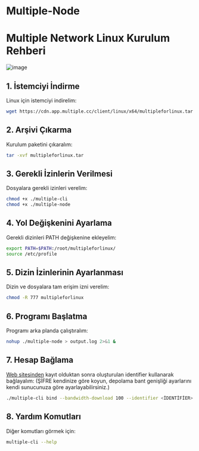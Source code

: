 # Multiple-Node
# Multiple Network Linux Kurulum Rehberi

![image](https://github.com/user-attachments/assets/c725edf7-947f-4c51-9949-c07f73a53d24)


## 1. İstemciyi İndirme

Linux için istemciyi indirelim:

```bash
wget https://cdn.app.multiple.cc/client/linux/x64/multipleforlinux.tar
```

## 2. Arşivi Çıkarma

Kurulum paketini çıkaralım:

```bash
tar -xvf multipleforlinux.tar
```

## 3. Gerekli İzinlerin Verilmesi

Dosyalara gerekli izinleri verelim:

```bash
chmod +x ./multiple-cli
chmod +x ./multiple-node
```

## 4. Yol Değişkenini Ayarlama

Gerekli dizinleri PATH değişkenine ekleyelim:

```bash
export PATH=$PATH:/root/multipleforlinux/
source /etc/profile
```

## 5. Dizin İzinlerinin Ayarlanması

Dizin ve dosyalara tam erişim izni verelim:

```bash
chmod -R 777 multipleforlinux
```

## 6. Programı Başlatma

Programı arka planda çalıştıralım:

```bash
nohup ./multiple-node > output.log 2>&1 &
```

## 7. Hesap Bağlama

[Web sitesinden](https://www.app.multiple.cc/#/signup?inviteCode=v1jzk7hL) kayıt olduktan sonra oluşturulan identifier kullanarak bağlayalım:
(ŞİFRE kendinize göre koyun, depolama bant genişliği ayarlarını kendi sunucunuza göre ayarlayabilirsiniz.)

```bash
./multiple-cli bind --bandwidth-download 100 --identifier <İDENTİFİER> --pin <ŞİFRE> --storage 200 --bandwidth-upload 100
```

## 8. Yardım Komutları

Diğer komutları görmek için:

```bash
multiple-cli --help
```

